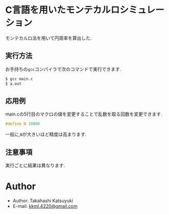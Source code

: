 # C言語を用いたモンテカルロシミュレーション

モンテカルロ法を用いて円周率を算出した.

## 実行方法

お手持ちの`gcc`コンパイラで次のコマンドで実行できます.

```bash
$ gcc main.c
$ a.out
```

## 応用例

main.cの5行目のマクロの値を変更することで乱数を取る回数を変更できます.

```c
#define N 10000
```

一般に,`N`が大きいほど精度は高まります.

## 注意事項

実行ごとに結果は異なります.

# Author

* Author: Takahashi Katsuyuki
* E-mail: kkml.4220@gmail.com


